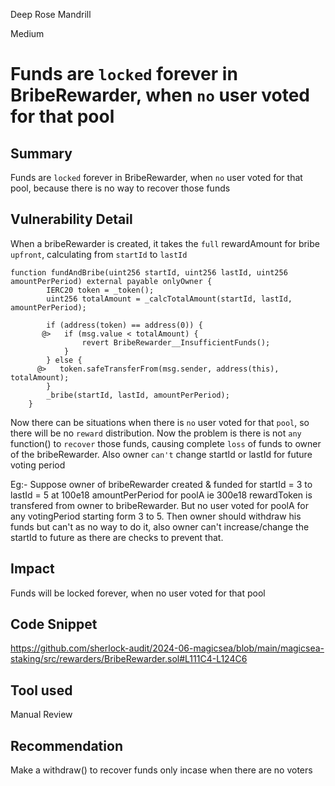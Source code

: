 Deep Rose Mandrill

Medium

# Funds are `locked` forever in BribeRewarder, when `no` user voted for that pool

## Summary
Funds are `locked` forever in BribeRewarder, when `no` user voted for that pool, because there is no way to recover those funds

## Vulnerability Detail
When a bribeRewarder is created, it takes the `full` rewardAmount for bribe `upfront`, calculating from `startId` to `lastId`
```solidity
function fundAndBribe(uint256 startId, uint256 lastId, uint256 amountPerPeriod) external payable onlyOwner {
        IERC20 token = _token();
        uint256 totalAmount = _calcTotalAmount(startId, lastId, amountPerPeriod);

        if (address(token) == address(0)) {
       @>   if (msg.value < totalAmount) {
                revert BribeRewarder__InsufficientFunds();
            }
        } else {
      @>   token.safeTransferFrom(msg.sender, address(this), totalAmount);
        }
        _bribe(startId, lastId, amountPerPeriod);
    }
```
Now there can be situations when there is `no` user voted for that `pool`, so there will be no `reward` distribution. Now the problem is there is not `any` function() to `recover` those funds, causing complete `loss` of funds to owner of the bribeRewarder.
Also owner `can't` change startId or lastId for future voting period

Eg:- Suppose owner of bribeRewarder created & funded for startId = 3 to lastId = 5  at 100e18 amountPerPeriod for poolA ie 300e18 rewardToken is transfered from owner to bribeRewarder. But no user voted for poolA for any votingPeriod starting form 3 to 5. Then owner should withdraw his funds but can't as no way to do it, also owner can't increase/change the startId to future as there are checks to prevent that.

## Impact
Funds will be locked forever, when no user voted for that pool

## Code Snippet
https://github.com/sherlock-audit/2024-06-magicsea/blob/main/magicsea-staking/src/rewarders/BribeRewarder.sol#L111C4-L124C6

## Tool used
Manual Review

## Recommendation
Make a withdraw() to recover funds only incase when there are no voters